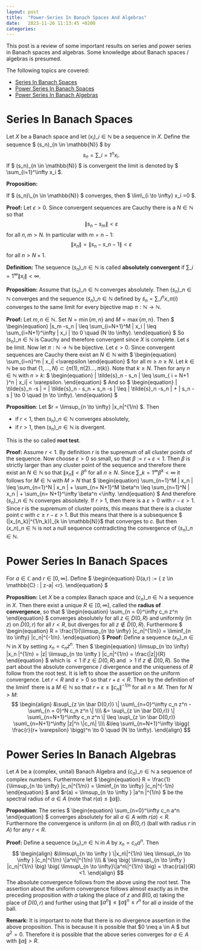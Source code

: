 ```yaml
---
layout: post
title:  "Power-Series In Banach Spaces And Algebras"
date:   2023-11-26 11:13:45 +0200
categories:
---
```


This post is a review of some important results on series and power series in Banach spaces and algebras.
Some knowledge about Banach spaces / algebras is presumed.

The following topics are covered:

- [Series In Banach Spaces](#series-in-banach-spaces)
- [Power Series In Banach Spaces ](#power-series-in-banach-spaces)
- [Power Series In Banach Algebras](#power-series-in-banach-algebras)

# Series In Banach Spaces
Let $X$ be a Banach space and let $(x_i)\_{i \in \mathbb{N}}$ be a sequence in $X$.
Define the sequence $ (s_n)\_{n \in \mathbb{N}} $ by
$$
\begin{equation}
 s_n = \sum\_{i=1}^n  x_i.
\end{equation}
$$
If $ (s_n)\_{n \in \mathbb{N}} $ is convergent the limit is denoted by $ \sum\_{i=1}^\infty x_i $.

**Proposition:** 

<p> If $ (s_n)\_{n \in \mathbb{N}} $ converges, then $ \lim\_{i \to \infty} x_i =0 $. </p>

**Proof:** 
Let $\varepsilon >0$.
Since convergent sequences are Cauchy there is a $N \in \mathbb{N}$ so that 
$$
\begin{equation}
 \| s_n - s_m \| < \varepsilon
\end{equation}
$$
for all $n,m >N$.
In particular with $m = n-1$: 
$$
\begin{equation}
\| x_n \| = \| s_n -s\_{n-1} \| < \varepsilon
\end{equation}
$$
for all $n > N+1$.

**Definition:**
The sequence $(s_n)\_{n \in \mathbb{N}}$ is called **absolutely convergent** if $\sum\_{i=1}^\infty \| x_i \|< \infty$.

**Proposition:** Assume that  $(s_n)\_{n \in \mathbb{N}}$ converges absolutely. Then $(s_n)\_{n \in \mathbb{N}}$ converges and the sequence $(\tilde{s}_n)\_{n \in \mathbb{N}}$
defined by $\tilde{s}_n = \sum\_{i}^n x\_{\pi (i)}$ 
 converges to the same limit for every bijective map $\pi : \mathbb{N} \to \mathbb{N}$.

**Proof:** 
Let $m,n \in \mathbb{N}$.
Set $N = \min \{m,n\}$ and $M = \max \{m,n \}$. Then
$
\begin{equation}
\|s_m -s_n \| \leq \sum\_{i=N+1}^M \| x_i \| \leq \sum\_{i=N+1}^\infty \| x_i \|  \to 0 \quad  (N \to \infty).
\end{equation}
$
So $(s_n)\_{n \in \mathbb{N}}$ is Cauchy and therefore convergent since $X$ is complete. Let $s$ be limit. 
Now let $\pi : \mathbb{N} \to \mathbb{N}$ be bijective. Let $\varepsilon >0$. Since convergent sequences are Cauchy there exist an $N \in \mathbb{N}$
with 
$
\begin{equation}
\sum\_{i=n}^m \| x_i\| <\varepsilon
\end{equation}
$
for all $m\geq n \geq N$.
Let $k \in \mathbb{N}$ be so that $\{1, \dots, N\} \subset \{ \pi(1), \pi(2) \dots, \pi(k) \}$. Note that $k\geq N$.
Then for any $n \in \mathbb{N}$ with $n>k$:
$
\begin{equation}
\|  \tilde{s}_n - s_n \| \leq \sum\_{ i = N+1 }^n  \| x_i\| < \varepsilon.
\end{equation}
$
And so
$
\begin{equation}
\| \tilde{s}_n -s \| = \| \tilde{s}_n - s_n + s_n -s \|  \leq \|  \tilde{s}_n -s_n \|  + \| s_n -s \| \to 0 \quad (n \to \infty).
\end{equation}
$

**Proposition**:
Let $r = \limsup\_{n \to \infty} \|x_n\|^{1/n}  $. Then 
- if $r<1$, then $(s_n)\_{n \in \mathbb{N}}$ converges absolutely,
- if $r>1$,  then $(s_n)\_{n \in \mathbb{N}}$ is divergent.

This is the so called **root test**.

**Proof:**
Assume $r<1$. By definition $r$ is the supremum of all cluster points of the sequence.
Now choose $\varepsilon>0$ so small, so that $\beta := r+ \varepsilon <1$. Then $\beta$ is strictly larger than any cluster point of the sequence and therefore there exist an $N \in \mathbb{N}$ so that $\|x_n\| < \beta ^n$ for all $n \geq N$. Since $\sum\_{k=1}^\infty \beta^k <\infty$ it follows for $M \in \mathbb{N}$ with $M>N$ that
$
\begin{equation}
\sum\_{n=1}^M \| x_n \| \leq
\sum\_{n=1}^N \| x_n \|  + \sum\_{n= N+1}^M   \beta^n \leq  \sum\_{n=1}^N \| x_n \|  + \sum\_{n= N+1}^\infty   \beta^n <\infty. 
\end{equation}
$
And therefore $(s_n)\_{n \in \mathbb{N}}$ converges absolutely.
If $r>1$, then there is a $\varepsilon>0$ with $r-\varepsilon >1$. Since $r$ is the supremum of cluster points, this means that there is a cluster point $c$ with 
$c \geq r- \varepsilon >1$. But this means that there is a subsequence $ (\|x\_{n_k}\|^{1/n_k})\_{k \in \mathbb{N}}$ that converges to $c$.
But then $(x\_{n})\_{n \in \mathbb{N}}$ is not a null sequence contradicting the convergence of $(s_n)\_{n \in \mathbb{N}}$.

# Power Series In Banach Spaces

For $a \in \mathbb{C}$ and $r \in [0, \infty]$. Define
$
\begin{equation}
D(a,r) := \{ z \in \mathbb{C} : | z-a| <r\}.
\end{equation}
$

**Proposition:** Let $X$ be a complex Banach space and $(c_n)\_{n \in \mathbb{N}}$ a sequence in $X$. Then there exist a unique $R \in [0, \infty]$, called the **radius of convergence**, so that
$
\begin{equation}
\sum\_{n = 0}^\infty c_n z^n
\end{equation}
$
converges absolutely for all $z \in D(0,R)$ and uniformly (in $z$) on $\bar D(0,r)$ for all $r<R$, but diverges for all $z \notin \bar D (0,R)$.
Furthermore
$
\begin{equation}
R = \frac{1}{\limsup\_{n \to \infty} \|c_n\|^{1/n}} = \liminf\_{n \to \infty} \|c_n\|^{-1/n}.
\end{equation}
$
**Proof:**
Define a sequence $(x_n)\_{n \in \mathbb{N}}$ in $X$ by setting $x_n = c_n z^n$.
Then 
$
\begin{equation}
\limsup\_{n \to \infty} \|x_n \|^{1/n} =  |z| \limsup\_{n \to \infty } \|c_n\|^{1/n}  = \frac{|z|}{R}
\end{equation}
$
which is $<1$ if $z \in D(0,R)$ and $>1$ if $z \notin \bar D (0,R)$. So the part about the absolute convergence / divergence and the uniqueness of $R$ follow from the root test.
It is left to show the assertion on the uniform convergence.
Let $r<R$ and $\varepsilon >0$ so that $r+ \varepsilon< R$. Then by the definition of the $\liminf$ there is a $M \in \mathbb{N}$ so that
$r + \varepsilon \leq \|c_n\|^{-1/n}$ for all $n \geq M$.
 Then for $N>M$:
$$
\begin{align}
&\sup\_{z \in \bar D(0,r)} \| \sum\_{n=0}^\infty c_n z^n - \sum\_{n = 0}^N c_n z^n \|  \\\\
&= \sup\_{z \in \bar D(0,r)} \|  \sum\_{n=N+1}^\infty c_n z^n \|   \leq  \sup\_{z \in \bar D(0,r)}  \sum\_{n=N+1}^\infty  |z|^n \|c_n\| \\\\
&\leq    \sum\_{n=N+1}^\infty \bigg( \frac{r}{r+ \varepsilon} \bigg)^n \to 0 \quad (N \to \infty).
\end{align}
$$

# Power Series In Banach Algebras

Let $A$ be a (complex, unital) Banach Algebra and $(c_n)\_{n \in \mathbb{N}}$ a sequence of complex numbers. 
Furthermore let 
$
\begin{equation}
R = \frac{1}{\limsup\_{n \to \infty} |c_n|^{1/n}} = \liminf\_{n \to \infty} |c_n|^{-1/n}
\end{equation}
$
and $r(a) = \limsup\_{n \to \infty } \|a^n \|^{1/n} $ be the spectral radius of $a \in A$ (note that $r(a) \leq \|a\|$).

**Proposition**:
The series 
$
\begin{equation}
\sum\_{n=0}^\infty c_n a^n
\end{equation}
$
converges absolutely for all $a \in A$ with $r (a) < R$. Furthermore the convergence is uniform (in $a$) on $\bar B(0,r)$ (ball with radius $r$ in $A$) for any $r<R$.

**Proof:**
Define a sequence $(x_n)\_{n \in \mathbb{N}}$ in $A$ by $x_n = c_n a^n$.
Then
$$
\begin{align}
&\limsup\_{n \to \infty } \|x_n\|^{1/n} \leq \limsup\_{n \to \infty }  |c_n|^{1/n} \|a^n\|^{1/n} \\\\
& \leq \big( \limsup\_{n \to \infty }  |c_n|^{1/n} \big) \big( \limsup\_{n \to \infty}\|a^n\|^{1/n}  \big) = \frac{r(a)}{R}<1.
\end{align}
$$
The absolute convergence follows from the above using the root test.
The assertion about the uniform convergence follows almost exactly as in the preceding proposition with $a$ taking the place of $z$ and $B(0,a)$ taking the place of $D(0,r)$ and further using that $\|a^n\| \leq \|a\|^n \leq r^n$ for all $a$ inside of the ball.

**Remark:**
It is important to note that there is no divergence assertion in the above proposition. This is because it is possible that $0 \neq a \in A $ but $a^2=0$. Therefore it is possible that the above series converges for $a \in A$ with $\|a\| >R$.
